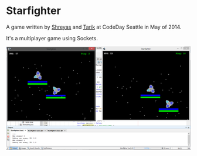 Starfighter
===========

A game written by [Shreyas](https://github.com/anubiann00b) and [Tarik](https://github.com/QuantumPhi) at CodeDay Seattle in May of 2014.

It's a multiplayer game using Sockets.

![Screenshot](screenshot.png)
